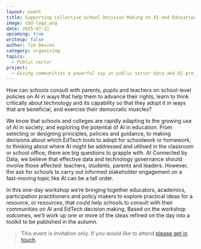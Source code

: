 ```yaml
---
layout: event
title: Supporting Collective School Decision Making on AI and Education Technology
image: cbd-logo.png
date: 2025-07-22
upcoming: true
writeup: false
author: Tim Davies
category: organising
topics:
  - Public sector
project:
  - Giving communities a powerful say in public sector data and AI projects 
---
```

How can schools consult with parents, pupils and teachers on school-level policies on AI in ways that help them to advance their rights, learn to think critically about technology and its capability so that they adopt it in ways that are beneficial, and exercise their democratic muscles?

<!--more-->

We know that schools and colleges are rapidly adapting to the growing use of AI in society, and exploring the potential of AI in education. From selecting or designing principles, policies and guidance, to making decisions about which EdTech tools to adopt for schoolwork or homework, to thinking about where AI might be addressed and utilised in the classroom or school office, there are big questions to grapple with. At Connected by Data, we believe that effective data and technology governance should involve those affected: teachers, students, parents and leaders. However, the ask for schools to carry out informed stakeholder engagement on a fast-moving topic like AI can be a tall order. 

In this one-day workshop we’re bringing together educators, academics, participation practitioners and policy makers to explore practical ideas for a resource, or resources, that could help schools to consult with their communities on AI and EdTech decision making. Based on the workshop outcomes, we’ll work up one or more of the ideas refined on the day into a toolkit to be published in the autumn. 

> This event is invitation only. If you would like to attend [please get in touch](mailto:emily@connectedbydata.org).